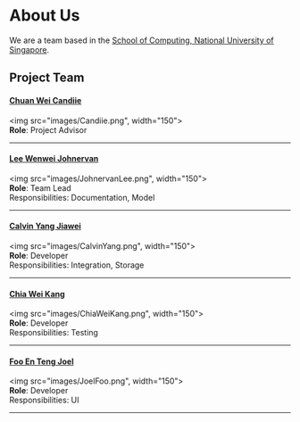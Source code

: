 # About Us

We are a team based in the [School of Computing, National University of Singapore](http://www.comp.nus.edu.sg).

## Project Team

#### [Chuan Wei Candiie](https://github.com/Candiie) <br>
<img src="images/Candiie.png", width="150"><br>
**Role**: Project Advisor

----- 

#### [Lee Wenwei Johnervan](http://github.com/johnervan) <br>
<img src="images/JohnervanLee.png", width="150"><br>
**Role**: Team Lead <br>
Responsibilities: Documentation, Model

-----

#### [Calvin Yang Jiawei](http://github.com/origiri) <br>
<img src="images/CalvinYang.png", width="150"><br>
**Role**: Developer <br>
Responsibilities: Integration, Storage

-----

#### [Chia Wei Kang](http://github.com/weikangchia) <br>
<img src="images/ChiaWeiKang.png", width="150"><br>
**Role**: Developer <br>
Responsibilities: Testing

-----

#### [Foo En Teng Joel](http://github.com/jaeoheeail) <br>
<img src="images/JoelFoo.png", width="150"><br>
**Role**: Developer <br>
Responsibilities: UI

 -----
